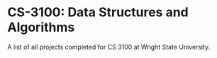 # CS-3100: Data Structures and Algorithms

A list of all projects completed for CS 3100 at Wright State University.
